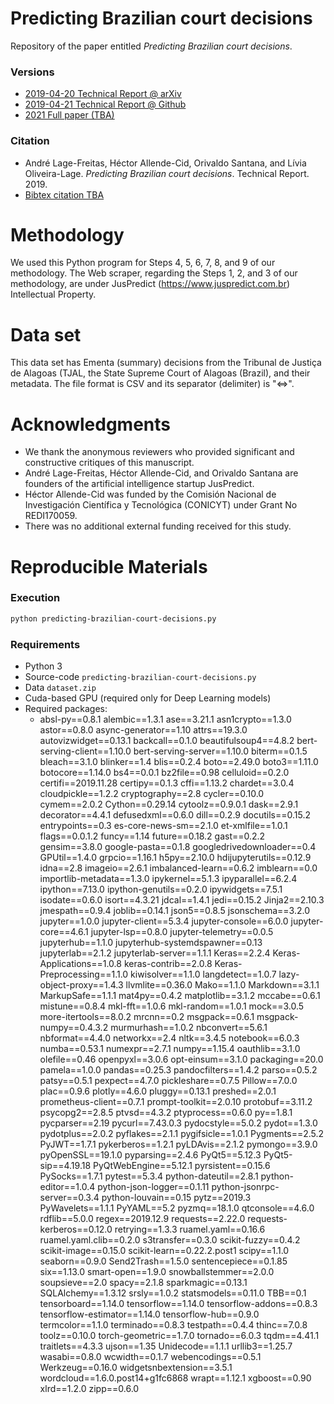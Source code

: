 # Predicting Brazilian court decisions


Repository of the paper entitled _Predicting Brazilian court decisions_.

### Versions

- [2019-04-20 Technical Report @ arXiv](https://arxiv.org/abs/1905.10348)
- [2019-04-21 Technical Report @ Github](https://github.com/proflage/technical-reports/blob/020fe07c06fc551a1305055a07c806f930a39fae/2019-04-21-Predicting_Brazilian_court_decisions.pdf)
- [2021 Full paper (TBA)]()

### Citation

- André Lage-Freitas, Héctor Allende-Cid, Orivaldo Santana, and Lívia Oliveira-Lage. _Predicting Brazilian court decisions_. Technical Report. 2019.
- [Bibtex citation TBA]()



# Methodology

We used this Python program for Steps 4, 5, 6, 7, 8, and 9 of our methodology. The Web scraper, regarding the Steps 1, 2, and 3 of our methodology, are under JusPredict (https://www.juspredict.com.br) Intellectual Property.

# Data set

This data set has Ementa (summary) decisions from the Tribunal de Justiça de Alagoas (TJAL, the State Supreme Court of Alagoas (Brazil), and their metadata. The file format is CSV and its separator (delimiter) is "<=>".

# Acknowledgments

- We thank the anonymous reviewers who provided significant and constructive critiques of this manuscript. 
- André Lage-Freitas, Héctor Allende-Cid, and Orivaldo Santana are founders of the artificial intelligence startup JusPredict. 
- Héctor Allende-Cid was funded by the Comisión Nacional de Investigación Científica y Tecnológica (CONICYT) under Grant No REDI170059.
- There was no additional external funding received for this study.

 
# Reproducible Materials

### Execution

```bash
python predicting-brazilian-court-decisions.py 
```

### Requirements

- Python 3
- Source-code `predicting-brazilian-court-decisions.py`
- Data `dataset.zip`
- Cuda-based GPU (required only for Deep Learning models)
- Required packages: 
  - absl-py==0.8.1
alembic==1.3.1
ase==3.21.1
asn1crypto==1.3.0
astor==0.8.0
async-generator==1.10
attrs==19.3.0
autovizwidget==0.13.1
backcall==0.1.0
beautifulsoup4==4.8.2
bert-serving-client==1.10.0
bert-serving-server==1.10.0
biterm==0.1.5
bleach==3.1.0
blinker==1.4
blis==0.2.4
boto==2.49.0
boto3==1.11.0
botocore==1.14.0
bs4==0.0.1
bz2file==0.98
celluloid==0.2.0
certifi==2019.11.28
certipy==0.1.3
cffi==1.13.2
chardet==3.0.4
cloudpickle==1.2.2
cryptography==2.8
cycler==0.10.0
cymem==2.0.2
Cython==0.29.14
cytoolz==0.9.0.1
dask==2.9.1
decorator==4.4.1
defusedxml==0.6.0
dill==0.2.9
docutils==0.15.2
entrypoints==0.3
es-core-news-sm==2.1.0
et-xmlfile==1.0.1
flags==0.0.1.2
funcy==1.14
future==0.18.2
gast==0.2.2
gensim==3.8.0
google-pasta==0.1.8
googledrivedownloader==0.4
GPUtil==1.4.0
grpcio==1.16.1
h5py==2.10.0
hdijupyterutils==0.12.9
idna==2.8
imageio==2.6.1
imbalanced-learn==0.6.2
imblearn==0.0
importlib-metadata==1.3.0
ipykernel==5.1.3
ipyparallel==6.2.4
ipython==7.13.0
ipython-genutils==0.2.0
ipywidgets==7.5.1
isodate==0.6.0
isort==4.3.21
jdcal==1.4.1
jedi==0.15.2
Jinja2==2.10.3
jmespath==0.9.4
joblib==0.14.1
json5==0.8.5
jsonschema==3.2.0
jupyter==1.0.0
jupyter-client==5.3.4
jupyter-console==6.0.0
jupyter-core==4.6.1
jupyter-lsp==0.8.0
jupyter-telemetry==0.0.5
jupyterhub==1.1.0
jupyterhub-systemdspawner==0.13
jupyterlab==2.1.2
jupyterlab-server==1.1.1
Keras==2.2.4
Keras-Applications==1.0.8
keras-contrib==2.0.8
Keras-Preprocessing==1.1.0
kiwisolver==1.1.0
langdetect==1.0.7
lazy-object-proxy==1.4.3
llvmlite==0.36.0
Mako==1.1.0
Markdown==3.1.1
MarkupSafe==1.1.1
mat4py==0.4.2
matplotlib==3.1.2
mccabe==0.6.1
mistune==0.8.4
mkl-fft==1.0.6
mkl-random==1.0.1
mock==3.0.5
more-itertools==8.0.2
mrcnn==0.2
msgpack==0.6.1
msgpack-numpy==0.4.3.2
murmurhash==1.0.2
nbconvert==5.6.1
nbformat==4.4.0
networkx==2.4
nltk==3.4.5
notebook==6.0.3
numba==0.53.1
numexpr==2.7.1
numpy==1.15.4
oauthlib==3.1.0
olefile==0.46
openpyxl==3.0.6
opt-einsum==3.1.0
packaging==20.0
pamela==1.0.0
pandas==0.25.3
pandocfilters==1.4.2
parso==0.5.2
patsy==0.5.1
pexpect==4.7.0
pickleshare==0.7.5
Pillow==7.0.0
plac==0.9.6
plotly==4.6.0
pluggy==0.13.1
preshed==2.0.1
prometheus-client==0.7.1
prompt-toolkit==2.0.10
protobuf==3.11.2
psycopg2==2.8.5
ptvsd==4.3.2
ptyprocess==0.6.0
py==1.8.1
pycparser==2.19
pycurl==7.43.0.3
pydocstyle==5.0.2
pydot==1.3.0
pydotplus==2.0.2
pyflakes==2.1.1
pygifsicle==1.0.1
Pygments==2.5.2
PyJWT==1.7.1
pykerberos==1.2.1
pyLDAvis==2.1.2
pymongo==3.9.0
pyOpenSSL==19.1.0
pyparsing==2.4.6
PyQt5==5.12.3
PyQt5-sip==4.19.18
PyQtWebEngine==5.12.1
pyrsistent==0.15.6
PySocks==1.7.1
pytest==5.3.4
python-dateutil==2.8.1
python-editor==1.0.4
python-json-logger==0.1.11
python-jsonrpc-server==0.3.4
python-louvain==0.15
pytz==2019.3
PyWavelets==1.1.1
PyYAML==5.2
pyzmq==18.1.0
qtconsole==4.6.0
rdflib==5.0.0
regex==2019.12.9
requests==2.22.0
requests-kerberos==0.12.0
retrying==1.3.3
ruamel.yaml==0.16.6
ruamel.yaml.clib==0.2.0
s3transfer==0.3.0
scikit-fuzzy==0.4.2
scikit-image==0.15.0
scikit-learn==0.22.2.post1
scipy==1.1.0
seaborn==0.9.0
Send2Trash==1.5.0
sentencepiece==0.1.85
six==1.13.0
smart-open==1.9.0
snowballstemmer==2.0.0
soupsieve==2.0
spacy==2.1.8
sparkmagic==0.13.1
SQLAlchemy==1.3.12
srsly==1.0.2
statsmodels==0.11.0
TBB==0.1
tensorboard==1.14.0
tensorflow==1.14.0
tensorflow-addons==0.8.3
tensorflow-estimator==1.14.0
tensorflow-hub==0.9.0
termcolor==1.1.0
terminado==0.8.3
testpath==0.4.4
thinc==7.0.8
toolz==0.10.0
torch-geometric==1.7.0
tornado==6.0.3
tqdm==4.41.1
traitlets==4.3.3
ujson==1.35
Unidecode==1.1.1
urllib3==1.25.7
wasabi==0.8.0
wcwidth==0.1.7
webencodings==0.5.1
Werkzeug==0.16.0
widgetsnbextension==3.5.1
wordcloud==1.6.0.post14+g1fc6868
wrapt==1.12.1
xgboost==0.90
xlrd==1.2.0
zipp==0.6.0
